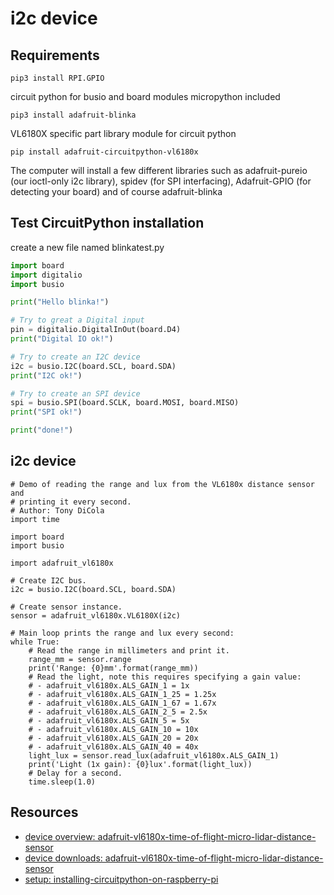 # i2c device

## Requirements

```shell
pip3 install RPI.GPIO
```
circuit python for busio and board modules
micropython included
```shell
pip3 install adafruit-blinka
```
VL6180X specific part library module for circuit python
```shell
pip install adafruit-circuitpython-vl6180x
```
The computer will install a few different libraries such as adafruit-pureio (our ioctl-only i2c library), spidev (for SPI interfacing), Adafruit-GPIO (for detecting your board) and of course adafruit-blinka

## Test CircuitPython installation
create a new file named blinkatest.py

```python
import board
import digitalio
import busio

print("Hello blinka!")

# Try to great a Digital input
pin = digitalio.DigitalInOut(board.D4)
print("Digital IO ok!")

# Try to create an I2C device
i2c = busio.I2C(board.SCL, board.SDA)
print("I2C ok!")

# Try to create an SPI device
spi = busio.SPI(board.SCLK, board.MOSI, board.MISO)
print("SPI ok!")

print("done!")
```
## i2c device 

```python3
# Demo of reading the range and lux from the VL6180x distance sensor and
# printing it every second.
# Author: Tony DiCola
import time
 
import board
import busio
 
import adafruit_vl6180x
 
# Create I2C bus.
i2c = busio.I2C(board.SCL, board.SDA)
 
# Create sensor instance.
sensor = adafruit_vl6180x.VL6180X(i2c)
 
# Main loop prints the range and lux every second:
while True:
    # Read the range in millimeters and print it.
    range_mm = sensor.range
    print('Range: {0}mm'.format(range_mm))
    # Read the light, note this requires specifying a gain value:
    # - adafruit_vl6180x.ALS_GAIN_1 = 1x
    # - adafruit_vl6180x.ALS_GAIN_1_25 = 1.25x
    # - adafruit_vl6180x.ALS_GAIN_1_67 = 1.67x
    # - adafruit_vl6180x.ALS_GAIN_2_5 = 2.5x
    # - adafruit_vl6180x.ALS_GAIN_5 = 5x
    # - adafruit_vl6180x.ALS_GAIN_10 = 10x
    # - adafruit_vl6180x.ALS_GAIN_20 = 20x
    # - adafruit_vl6180x.ALS_GAIN_40 = 40x
    light_lux = sensor.read_lux(adafruit_vl6180x.ALS_GAIN_1)
    print('Light (1x gain): {0}lux'.format(light_lux))
    # Delay for a second.
    time.sleep(1.0)
```
## Resources

* [device overview: adafruit-vl6180x-time-of-flight-micro-lidar-distance-sensor](https://learn.adafruit.com/adafruit-vl6180x-time-of-flight-micro-lidar-distance-sensor-breakout/)
* [device downloads: adafruit-vl6180x-time-of-flight-micro-lidar-distance-sensor](https://learn.adafruit.com/adafruit-vl6180x-time-of-flight-micro-lidar-distance-sensor-breakout/downloads)
* [setup: installing-circuitpython-on-raspberry-pi](https://learn.adafruit.com/circuitpython-on-raspberrypi-linux/installing-circuitpython-on-raspberry-pi)

